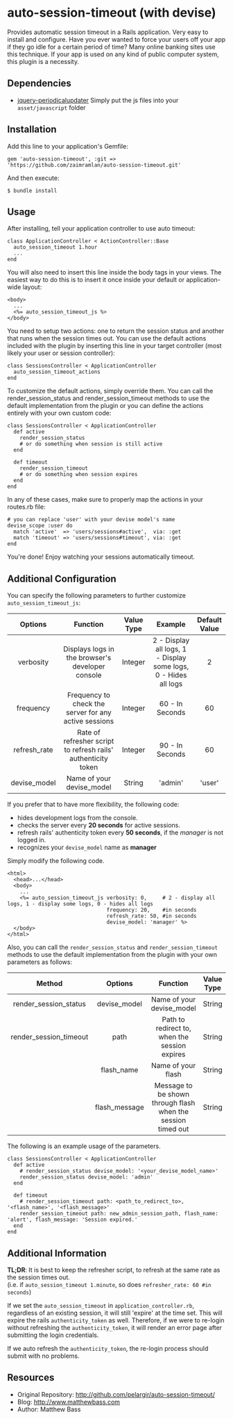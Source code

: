 # auto-session-timeout (with devise)

Provides automatic session timeout in a Rails application. Very easy
to install and configure. Have you ever wanted to force your users
off your app if they go idle for a certain period of time? Many
online banking sites use this technique. If your app is used on any
kind of public computer system, this plugin is a necessity.

## Dependencies

- [jquery-periodicalupdater](https://github.com/RobertFischer/JQuery-PeriodicalUpdater) 
Simply put the js files into your `asset/javascript` folder

## Installation

Add this line to your application's Gemfile:

    gem 'auto-session-timeout', :git => 'https://github.com/zaimramlan/auto-session-timeout.git'

And then execute:

    $ bundle install

## Usage

After installing, tell your application controller to use auto timeout:

    class ApplicationController < ActionController::Base
      auto_session_timeout 1.hour
      ...
    end

You will also need to insert this line inside the body tags in your
views. The easiest way to do this is to insert it once inside your
default or application-wide layout:

    <body>
      ...
      <%= auto_session_timeout_js %>
    </body>

You need to setup two actions: one to return the session status and
another that runs when the session times out. You can use the default
actions included with the plugin by inserting this line in your target
controller (most likely your user or session controller):

    class SessionsController < ApplicationController
      auto_session_timeout_actions
    end

To customize the default actions, simply override them. You can call
the render_session_status and render_session_timeout methods to use
the default implementation from the plugin or you can define the actions 
entirely with your own custom code:

    class SessionsController < ApplicationController
      def active
        render_session_status
        # or do something when session is still active
      end
      
      def timeout
        render_session_timeout
        # or do something when session expires
      end
    end

In any of these cases, make sure to properly map the actions in your routes.rb file:
  
    # you can replace 'user' with your devise model's name
    devise_scope :user do
      match 'active'  => 'users/sessions#active',  via: :get
      match 'timeout' => 'users/sessions#timeout', via: :get
    end

You're done! Enjoy watching your sessions automatically timeout.

## Additional Configuration
You can specify the following parameters to further customize `auto_session_timeout_js`:

|    Options    |                            Function                             | Value Type  |                             Example                               | Default Value   |
|:------------: |:-------------------------------------------------------------:  |:----------: |:---------------------------------------------------------------:  |:-------------:  |
|   verbosity   |        Displays logs in the browser's developer console         |   Integer   | 2 - Display all logs, 1 - Display some logs,  0 - Hides all logs  |       2         |
|   frequency   |     Frequency to check the server for any active sessions       |   Integer   |                         60 - In Seconds                           |       60        |
| refresh_rate  | Rate of refresher script to refresh rails' authenticity token   |   Integer   |                         90 - In Seconds                           |       60        |
| devise_model  |                   Name of your devise_model                     |   String    |                             'admin'                               |     'user'      |

If you prefer that to have more flexibility, the following code:
- hides development logs from the console.
- checks the server every **20 seconds** for active sessions. 
- refresh rails' authenticity token every **50 seconds**, if the *manager* is not logged in.
- recognizes your `devise_model` name as **manager** 

Simply modify the following code.

    <html>
      <head>...</head>
      <body>
        ...
        <%= auto_session_timeout_js verbosity: 0,     # 2 - display all logs, 1 - display some logs, 0 - hides all logs
                                    frequency: 20,    #in seconds
                                    refresh_rate: 50, #in seconds
                                    devise_model: 'manager' %>
      </body>
    </html>

Also, you can call the `render_session_status` and `render_session_timeout` methods to use the default implementation from the plugin
with your own parameters as follows:

|         Method          |    Options      |                           Function                            | Value Type  |       Example       |         Default Value           |
|:----------------------: |:-------------:  |:------------------------------------------------------------: |:----------: |:------------------: |:-----------------------------:  |
|  render_session_status  |  devise_model   |                   Name of your devise_model                   |   String    |       'admin'       |             "user"              |
| render_session_timeout  |      path       |         Path to redirect to, when the session expires         |   String    |    "/user_login"    |            "/login"             |
|                         |   flash_name    |                      Name of your flash                       |   String    |       "alert"       |            "notice"             |
|                         | flash_message   | Message to be shown through flash when the session timed out  |   String    | "Session Expired."  | "Your session has timed out."   |

The following is an example usage of the parameters.

    class SessionsController < ApplicationController
      def active
        # render_session_status devise_model: '<your_devise_model_name>'
        render_session_status devise_model: 'admin'
      end
      
      def timeout
        # render_session_timeout path: <path_to_redirect_to>, '<flash_name>', '<flash_message>'
        render_session_timeout path: new_admin_session_path, flash_name: 'alert', flash_message: 'Session expired.'
      end
    end

## Additional Information

**TL;DR**: It is best to keep the refresher script, to refresh at the same rate as the
session times out.  
(i.e. if `auto_session_timeout 1.minute`, so does `refresher_rate: 60 #in seconds`)

If we set the `auto_session_timeout` in `application_controller.rb`, regardless of an existing session,
it will still 'expire' at the time set. This will expire the rails `authenticity_token` as well. Therefore,
if we were to re-login without refreshing the `authenticity_token`, it will render an error page after
submitting the login credentials.

If we auto refresh the `authenticity_token`, the re-login process should submit with no problems.

## Resources

* Original Repository: http://github.com/pelargir/auto-session-timeout/
* Blog: http://www.matthewbass.com
* Author: Matthew Bass
